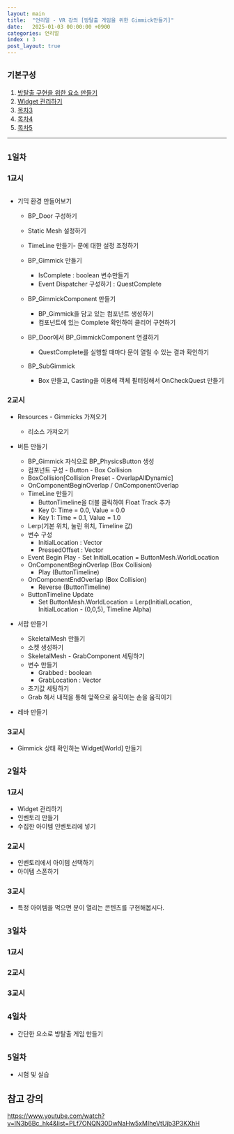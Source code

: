 ```yaml
---
layout: main
title:  "언리얼 - VR 강의 [방탈출 게임을 위한 Gimmick만들기]"
date:   2025-01-03 00:00:00 +0900
categories: 언리얼
index : 3
post_layout: true
---
```


## `기본구성`

<div class="row">
    <div class="col-6 col-12-xsmall">
    <ol>
      <li><a href="#1일차">방탈출 구현을 위한 요소 만들기</a></li>
      <li><a href="#2일차">Widget 관리하기</a></li>
      <li><a href="#3일차">목차3</a></li>
      <li><a href="#4일차">목차4</a></li>
      <li><a href="#5일차">목차5</a></li>
    </ol>
  </div>
</div>

<hr/>

## `1일차`

### 1교시

<span class="image fit"><img src="/images/post_image/VR_03_1일차_01.png" alt="" /></span>

- 기믹 환경 만들어보기
  - BP_Door 구성하기
  - Static Mesh 설정하기 
  - TimeLine 만들기- 문에 대한 설정 조정하기
  <span class="image fit"><img src="/images/post_image/VR_03_1-1.png" alt="" /></span>
  
  - BP_Gimmick 만들기
    - IsComplete : boolean 변수만들기
    - Event Dispatcher 구성하기 : QuestComplete 
  <span class="image fit"><img src="/images/post_image/VR_03_1-2.png" alt="" /></span>
   
  - BP_GimmickComponent 만들기
    - BP_Gimmick을 담고 있는 컴포넌트 생성하기
    - 컴포넌트에 있는 Complete 확인하여 클리어 구현하기
  <span class="image fit"><img src="/images/post_image/VR_03_1-3.png" alt="" /></span>

  - BP_Door에서 BP_GimmickComponent 연결하기
    - QuestComplete를 실행할 때마다 문이 열릴 수 있는 결과 확인하기
  <span class="image fit"><img src="/images/post_image/VR_03_1-4.png" alt="" /></span>

  - BP_SubGimmick
    - Box 만들고, Casting을 이용해 객체 필터링해서 OnCheckQuest 만들기
  <span class="image fit"><img src="/images/post_image/VR_03_1-5.png" alt="" /></span>

### 2교시

- Resources - Gimmicks 가져오기
  - 리소스 가져오기

- 버튼 만들기
  - BP_Gimmick 자식으로 BP_PhysicsButton 생성
  - 컴포넌트 구성 - Button - Box Collision
  - BoxCollision[Collision Preset - OverlapAllDynamic]
  - OnComponentBeginOverlap / OnComponentOverlap
  - TimeLine 만들기
    - ButtonTimeline을 더블 클릭하여 Float Track 추가
    - Key 0: Time = 0.0, Value = 0.0
    - Key 1: Time = 0.1, Value = 1.0
  - Lerp(기본 위치, 눌린 위치, Timeline 값)
  - 변수 구성
    - InitialLocation : Vector
    - PressedOffset : Vector
  - Event Begin Play - Set InitialLocation = ButtonMesh.WorldLocation
  - OnComponentBeginOverlap (Box Collision)
    - Play (ButtonTimeline)
  - OnComponentEndOverlap (Box Collision)
    - Reverse (ButtonTimeline)
  - ButtonTimeline Update
    - Set ButtonMesh.WorldLocation = Lerp(InitialLocation, InitialLocation - (0,0,5), Timeline Alpha)
  <span class="image fit"><img src="/images/post_image/VR_03_1-6.png" alt="" /></span>

- 서랍 만들기
  - SkeletalMesh 만들기
  - 소켓 생성하기
  - SkeletalMesh - GrabComponent 세팅하기
  - 변수 만들기
    - Grabbed : boolean
    - GrabLocation : Vector
  - 초기값 세팅하기
  <span class="image fit"><img src="/images/post_image/VR_03_1-7.png" alt="" /></span>
  - Grab 해서 내적을 통해 앞쪽으로 움직이는 손을 움직이기
  <span class="image fit"><img src="/images/post_image/VR_03_1-8.png" alt="" /></span>

- 레바 만들기


### 3교시
- Gimmick 상태 확인하는 Widget[World] 만들기

## `2일차`

### 1교시
- Widget 관리하기
- 인벤토리 만들기
- 수집한 아이템 인벤토리에 넣기

### 2교시
- 인벤토리에서 아이템 선택하기
- 아이템 스폰하기

### 3교시
- 특정 아이템을 먹으면 문이 열리는 콘텐츠를 구현해봅시다.

## `3일차`

### 1교시



### 2교시

### 3교시

## `4일차`

- 간단한 요소로 방탈출 게임 만들기

## `5일차`

- 시험 및 실습

## 참고 강의

https://www.youtube.com/watch?v=lN3b6Bc_hk4&list=PLf7ONQN30DwNaHw5xMIheVtUjb3P3KXhH

